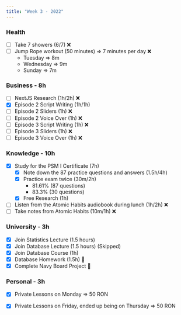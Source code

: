 ```yaml
---
title: "Week 3 - 2022"
---
```

### Health
- [ ] Take 7 showers (6/7) ❌
- [ ] Jump Rope workout (50 minutes) => 7 minutes per day ❌
	- Tuesday => 8m
	- Wednesday => 9m
	- Sunday => 7m

### Business - 8h
- [ ] NextJS Research (1h/2h) ❌
- [x] Episode 2 Script Writing (1h/1h)
- [ ] Episode 2 Sliders (1h) ❌
- [ ] Episode 2 Voice Over (1h) ❌
- [ ] Episode 3 Script Writing (1h) ❌
- [ ] Episode 3 Sliders (1h) ❌
- [ ] Episode 3 Voice Over (1h) ❌

### Knowledge - 10h
- [x] Study for the PSM I Certificate (7h)
	- [x] Note down the 87 practice questions and answers (1.5h/4h)
	- [x] Practice exam twice (30m/2h)
		- 81.61% (87 questions)
		- 83.3% (30 questions)
	- [x] Free Research (1h)
- [ ] Listen from the Atomic Habits audiobook during lunch (1h/2h) ❌
- [ ] Take notes from Atomic Habits (10m/1h) ❌

### University - 3h
- [x] Join Statistics Lecture (1.5 hours)
- [x] Join Database Lecture (1.5 hours) (Skipped)
- [x] Join Database Course (1h)
- [x] Database Homework (1.5h) 🌟
- [x] Complete Navy Board Project 🌟

### Personal - 3h
- [x] Private Lessons on Monday => 50 RON
- [x] Private Lessons on Friday, ended up being on Thursday => 50 RON


